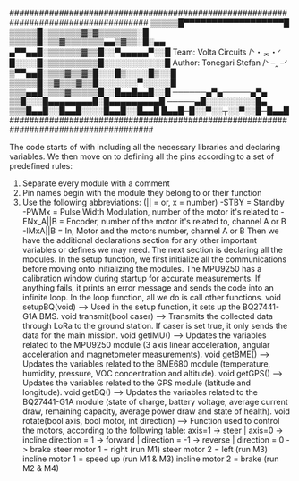 ####################################################################################
▒▒▒▒▒█▀▀▀▀▀▀▀▀▀▀▀▀▀▀▀▀▀▀█
▒▒▒▒▒█░▒▒▒▒▒▒▓▒▓▒▒▒▒▒▒▒░█
▒▒▒▒▒█░▒▒▓▒▒▒▒▒▒▒▄▄▒▓▒▒░█░▄▄
▄▀▀▄▄█░▒▒▒▒▒▒▓▒▒█░░▀▄▄▄▄▄▀░░█     Team: Volta Circuits     /ᐠ・ᆽ・ᐟ \
█░░░░█░▒▒▒▒▒▒▒▒▒█░░░░░░░░░░░█     Author: Tonegari Stefan            /ᐠ –ꞈ –ᐟ\
▒▀▀▄▄█░▒▒▒▓▒▒▓▒█░░░█▒░░░░█▒░░█
▒▒▒▒▒█░▒▓▒▒▒▓▒▒█░░░░░░░▀░░░░░█                 
▒▒▒▄▄█░▒▒▒▓▒▒▒▒▒█░░█▄▄█▄▄█░░█                  ──────▄▀▄─────▄▀▄
▒▒█░░░█▄▄▄▄▄▄▄▄█░█▄▄▄▄▄▄▄▄▄█                   ─────▄█░░░░░░░░░█▄
▒▒▒█▄▄█░░█▄▄█░░░░█▄▄█░░█▄▄█                    █▄▄█─█░░▀░░┬░░▀░░█─█▄▄█
#####################################################################################

The code starts of with including all the necessary libraries and declaring variables. We then move on to defining all the pins according to a set of predefined rules:
  1) Separate every module with a comment
  2) Pin names begin with the module they belong to or their function
  3) Use the following abbreviations: (|| = or, x = number)
    -STBY = Standby  
    -PWMx = Pulse Width Modulation, number of the motor it's related to
    -ENx_A||B = Encoder, number of the motor it's related to, channel A or B
    -IMxA||B = In, Motor and the motors number, channel A or B
Then we have the additional declarations section for any other important variables or defines we may need. The next section is declaring all the modules.
In the setup function, we first initialize all the communications before moving onto initializing the modules. The MPU9250 has a calibration window during startup
for accurate measurements. If anything fails, it prints an error message and sends the code into an infinite loop.
In the loop function, all we do is call other functions.
void setupBQ(void) --> Used in the setup function, it sets up the BQ27441-G1A BMS.
void transmit(bool caser) --> Transmits the collected data through LoRa to the ground station. If caser is set true, it only sends the data for the main mission.
void getIMU() --> Updates the variables related to the MPU9250 module (3 axis linear acceleration, angular acceleration and magnetometer measurements).
void getBME() --> Updates the variables related to the BME680 module (temperature, humidity, pressure, VOC concentration and altitude).
void getGPS() --> Updates the variables related to the GPS module (latitude and longitude).
void getBQ() --> Updates the variables related to the BQ27441-G1A module (state of charge, battery voltage, average current draw, remaining capacity,
average power draw and state of health).
void rotate(bool axis, bool motor, int direction) --> Function used to control the motors, according to the following table:
  axis=1 -> steer | axis=0 -> incline
  direction = 1 -> forward | direction = -1 -> reverse | direction = 0 -> brake
  steer     motor 1 = right      (run M1)
  steer     motor 2 = left       (run M3)
  incline   motor 1 = speed up   (run M1 & M3)
  incline   motor 2 = brake      (run M2 & M4)
